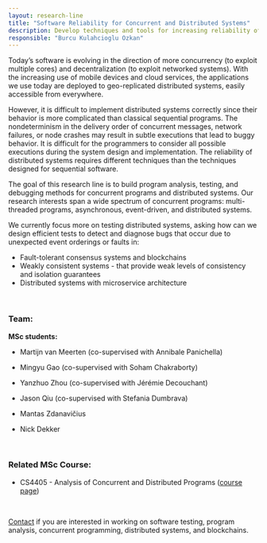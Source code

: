 ```yaml
---
layout: research-line
title: "Software Reliability for Concurrent and Distributed Systems"
description: Develop techniques and tools for increasing reliability of concurrent and distributed systems.
responsible: "Burcu Kulahcioglu Ozkan"
---
```


Today’s software is evolving in the direction of more concurrency (to exploit multiple cores) and decentralization (to exploit networked systems). With the increasing use of mobile devices and cloud services, the applications we use today are deployed to geo-replicated distributed systems, easily accessible from everywhere.

However, it is difficult to implement distributed systems correctly since their behavior is more complicated than classical sequential programs. The nondeterminism in the delivery order of concurrent messages, network failures, or node crashes may result in subtle executions that lead to buggy behavior. It is difficult for the programmers to consider all possible executions during the system design and implementation. The reliability of distributed systems requires different techniques than the techniques designed for sequential software. 

The goal of this research line is to build program analysis, testing, and debugging methods for concurrent programs and distributed systems. Our research interests span a wide spectrum of concurrent programs: multi-threaded programs, asynchronous, event-driven, and distributed systems. 

We currently focus more on testing distributed systems, asking how can we design efficient tests to detect and diagnose bugs that occur due to unexpected event orderings or  faults in:

* Fault-tolerant consensus systems and blockchains 
* Weakly consistent systems - that provide weak levels of consistency and isolation guarantees
* Distributed systems with microservice architecture
<!-- * Blockchains – that is basically a distributed, decentralized database that stores information in a chain of blocks -->

&nbsp;

### Team:

<!-- <span style="color:#00A6D6">**[Open PhD position, application deadline: December 17th, 2021]**</span> We're looking for a motivated PhD student to work on testing fault-tolerance of distributed systems. 
You can find more information [on the application site](https://www.tudelft.nl/over-tu-delft/werken-bij-tu-delft/vacatures/details?jobId=4663)!  -->

**MSc students:** 

- Martijn van Meerten (co-supervised with Annibale Panichella) <!--, *Search-based Testing of Ripple Consensus* (co-supervised with Annibale Panichella) -->

- Mingyu Gao (co-supervised with Soham Chakraborty) <!--, *Probabilistic Testing for Weak Memory Concurrency* (co-supervised with Soham Chakraborty) -->

- Yanzhuo Zhou (co-supervised with Jérémie Decouchant) <!-- , *Probabilistic Testing for Weak Memory Concurrency* (co-supervised with Soham Chakraborty) -->

- Jason Qiu (co-supervised with Stefania Dumbrava)

- Mantas Zdanavičius 

- Nick Dekker


<!--
**Available MSc projects:** 


<!--- [Probabilistic Testing for Weak Memory Concurrency](https://pl.ewi.tudelft.nl/master-projects/master/2021/06/07/Probabilistic-Testing-Weak-Memory-Concurrency/) (co-supervised with [Soham Chakraborty](https://www.st.ewi.tudelft.nl/sschakraborty/))

<!-- [Controlled Crash-recovery Testing of Distributed Systems](https://projectforum.tudelft.nl/admin/thesis_projects/161) 

- Design and Implementation of a Conflict-Free Replicated Datatype (CRDT) Library for Distributed Systems [(more info)](https://projectforum.tudelft.nl/admin/thesis_projects/157)

- Machine Learning for Concurrent Programs [(more info)](https://projectforum.tudelft.nl/admin/thesis_projects/206) (co-supervision with [Earl T. Barr](https://earlbarr.com/))

- Testing Distributed Database Isolation through Anti-Pattern Detection [(more info)](https://projectforum.tudelft.nl/admin/thesis_projects/208) (co-supervision with [Stefania Dumbrava](https://web4.ensiie.fr/~stefania.dumbrava/), ENSIIE)

- Analysis of Akka actor programs <!-- [(more info)](XXX)
-->

&nbsp;

### Related MSc Course:

* CS4405 - Analysis of Concurrent and Distributed Programs ([course page](https://cs4405.github.io/))

&nbsp;

[Contact](mailto:b.ozkan@tudelft.nl) if you are interested in working on software testing, program analysis, concurrent programming, distributed systems, and blockchains.

<!--
The research is related to the work in the [CI4SE]({% link _researchlines/ci4se.md %}), [Software Engineering for Fintech](https://se.ewi.tudelft.nl/research-lines/se-for-fintech/), and [Software Quality](https://se.ewi.tudelft.nl/research-lines/software-quality/) research lines. -->


